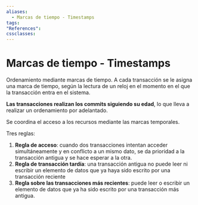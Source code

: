 ```yaml
---
aliases:
  - Marcas de tiempo - Timestamps
tags:
"References":
cssclasses:
---
```

# Marcas de tiempo - Timestamps

Ordenamiento mediante marcas de tiempo. A cada transacción se le asigna una marca de tiempo, según la lectura de un reloj en el momento en el que la transacción entra en el sistema.

**Las transacciones realizan los commits siguiendo su edad**, lo que lleva a realizar un ordenamiento por adelantado.

Se coordina el acceso a los recursos mediante las marcas temporales.

Tres reglas:
1. **Regla de acceso**: cuando dos transacciones intentan acceder simultáneamente y en conflicto a un mismo dato, se da prioridad a la transacción antigua y se hace esperar a la otra.
2. **Regla de transacción tardía**: una transacción antigua no puede leer ni escribir un elemento de datos que ya haya sido escrito por una transacción reciente
3. **Regla sobre las transacciones más recientes**: puede leer o escribir un elemento de datos que ya ha sido escrito por una transacción más antigua.
